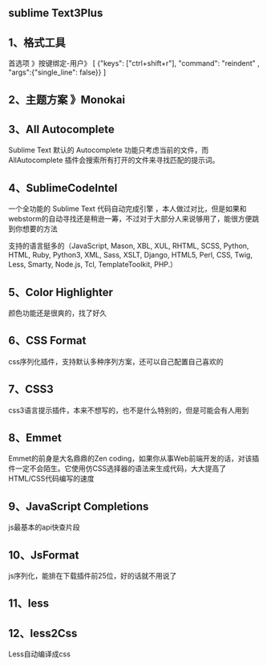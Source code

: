 ## sublime Text3Plus

## 1、格式工具

首选项 》按键绑定-用户》
[
	{"keys": ["ctrl+shift+r"], "command": "reindent" , "args":{"single_line": false}}
]

## 2、主题方案 》Monokai

## 3、All Autocomplete

Sublime Text 默认的 Autocomplete 功能只考虑当前的文件，而 AllAutocomplete 插件会搜索所有打开的文件来寻找匹配的提示词。

## 4、SublimeCodeIntel

一个全功能的 Sublime Text 代码自动完成引擎 ，本人做过对比，但是如果和webstorm的自动寻找还是稍逊一筹，不过对于大部分人来说够用了，能很方便跳到你想要的方法

支持的语言挺多的（JavaScript, Mason, XBL, XUL, RHTML, SCSS, Python, HTML, Ruby, Python3, XML, Sass, XSLT, Django, HTML5, Perl, CSS, Twig, Less, Smarty, Node.js, Tcl, TemplateToolkit, PHP.）

## 5、Color Highlighter

颜色功能还是很爽的，找了好久

## 6、CSS Format

css序列化插件，支持默认多种序列方案，还可以自己配置自己喜欢的

## 7、CSS3

css3语言提示插件，本来不想写的，也不是什么特别的，但是可能会有人用到

## 8、Emmet

Emmet的前身是大名鼎鼎的Zen coding，如果你从事Web前端开发的话，对该插件一定不会陌生。它使用仿CSS选择器的语法来生成代码，大大提高了HTML/CSS代码编写的速度

## 9、JavaScript Completions

js最基本的api快查片段

## 10、JsFormat

js序列化，能排在下载插件前25位，好的话就不用说了

## 11、less

## 12、less2Css

Less自动编译成css